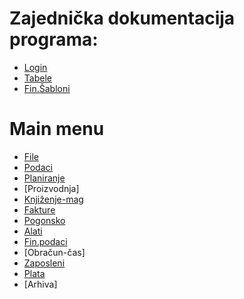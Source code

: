 # Zajednička dokumentacija programa: 

- [Login](camp2_sr/d_sr/login_sr.md)
- [Tabele](camp2_sr/d_sr/tabela_sr.md)
- [Fin.Šabloni](camp2_sr/d_sr/fin_sabloni_sr.md)

# Main menu

- [File](camp2_sr/x_sr/x_sr.md)
- [Podaci](camp2_sr/m_sr/m_sr.md)
- [Planiranje](camp2_sr/p1_sr/p1_sr.md)
- [Proizvodnja]
- [Knjiženje-mag](camp2_sr/k_sr/k_sr.md)
- [Fakture](camp2_sr/f0_sr/f0_sr.md)
- [Pogonsko](camp2_sr/g_sr/g_sr.md)
- [Alati](camp2_sr/r1_sr/r1_sr.md)
- [Fin.podaci](camp2_sr/f1_sr/f1_sr.md)
- [Obračun-čas]
- [Zaposleni](camp2_sr/z_sr/z_sr.md)
- [Plata](camp2_sr/l_sr/l_sr.md)
- [Arhiva]
